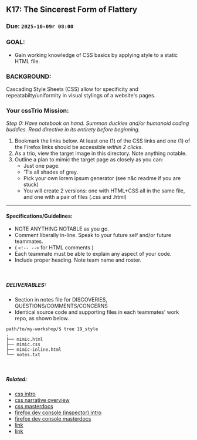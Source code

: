 ## K17: The Sincerest Form of Flattery
### Due: `2025-10-09r 08:00`

### GOAL:
* Gain working knowledge of CSS basics by applying style to a static HTML file.

### BACKGROUND:
Cascading Style Sheets (CSS) allow for specificity and repeatabilty/uniformity in visual stylings of a website's pages.


### Your cssTrio Mission: 

_Step 0: Have notebook on hand. Summon duckies and/or humanoid coding buddies. Read directive in its entirety before beginning._

1. Bookmark the links below. At least one (1) of the CSS links and one (1) of the Firefox links should be accessible *within 2 clicks*.
1. As a trio, view the target image in this directory. Note anything notable.
1. Outline a plan to mimic the target page as closely as you can:
   - Just one page.
   - 'Tis all shades of grey.
   - Pick your own lorem ipsum generator (see n&c readme if you are stuck)
   - You will create 2 versions: one with HTML+CSS all in the same file, and one with a pair of files (.css and .html)

   
--- 

#### Specifications/Guidelines:
* NOTE ANYTHING NOTABLE as you go.
* Comment liberally in-line. Speak to your future self and/or future teammates.
* ( `<!-- -->` for HTML comments )
* Each teammate must be able to explain any aspect of your code.
* Include proper heading. Note team name and roster.

<br>

##### DELIVERABLES:
* Section in notes file for DISCOVERIES, QUESTIONS/COMMENTS/CONCERNS
* Identical source code and supporting files in each teammates' work repo, as shown below.

```
path/to/my-workshop/$ tree 19_style
.
├── mimic.html
├── mimic.css
├── mimic-inline.html
└── notes.txt
```


<br>


##### Related:
* [css intro](https://developer.mozilla.org/en-US/docs/Learn/Getting_started_with_the_web/CSS_basics)
* [css narrative overview](https://developer.mozilla.org/en-US/docs/Learn/CSS/First_steps)
* [css masterdocs](https://developer.mozilla.org/en-US/docs/Web/CSS)
* [firefox dev console (inspector) intro](https://firefox-source-docs.mozilla.org/devtools-user/page_inspector/how_to/open_the_inspector/index.html)
* [firefox dev console masterdocs](https://firefox-source-docs.mozilla.org/devtools-user/page_inspector/index.html)
* [link](https://xkcd.com/)
* [link]()
